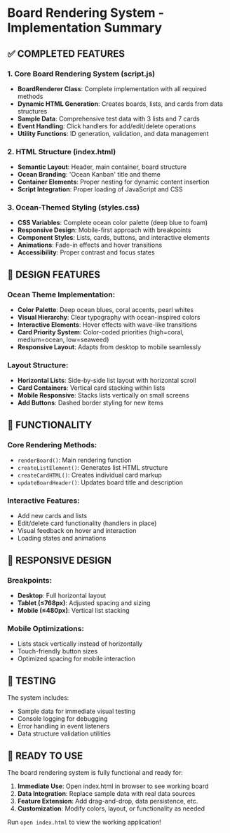 
# Board Rendering System - Implementation Summary

## ✅ COMPLETED FEATURES

### 1. Core Board Rendering System (script.js)
- **BoardRenderer Class**: Complete implementation with all required methods
- **Dynamic HTML Generation**: Creates boards, lists, and cards from data structures
- **Sample Data**: Comprehensive test data with 3 lists and 7 cards
- **Event Handling**: Click handlers for add/edit/delete operations
- **Utility Functions**: ID generation, validation, and data management

### 2. HTML Structure (index.html)
- **Semantic Layout**: Header, main container, board structure
- **Ocean Branding**: 'Ocean Kanban' title and theme
- **Container Elements**: Proper nesting for dynamic content insertion
- **Script Integration**: Proper loading of JavaScript and CSS

### 3. Ocean-Themed Styling (styles.css)
- **CSS Variables**: Complete ocean color palette (deep blue to foam)
- **Responsive Design**: Mobile-first approach with breakpoints
- **Component Styles**: Lists, cards, buttons, and interactive elements
- **Animations**: Fade-in effects and hover transitions
- **Accessibility**: Proper contrast and focus states

## 🎨 DESIGN FEATURES

### Ocean Theme Implementation:
- **Color Palette**: Deep ocean blues, coral accents, pearl whites
- **Visual Hierarchy**: Clear typography with ocean-inspired colors  
- **Interactive Elements**: Hover effects with wave-like transitions
- **Card Priority System**: Color-coded priorities (high=coral, medium=ocean, low=seaweed)
- **Responsive Layout**: Adapts from desktop to mobile seamlessly

### Layout Structure:
- **Horizontal Lists**: Side-by-side list layout with horizontal scroll
- **Card Containers**: Vertical card stacking within lists
- **Mobile Responsive**: Stacks lists vertically on small screens
- **Add Buttons**: Dashed border styling for new items

## 🔧 FUNCTIONALITY

### Core Rendering Methods:
- `renderBoard()`: Main rendering function
- `createListElement()`: Generates list HTML structure  
- `createCardHTML()`: Creates individual card markup
- `updateBoardHeader()`: Updates board title and description

### Interactive Features:
- Add new cards and lists
- Edit/delete card functionality (handlers in place)
- Visual feedback on hover and interaction
- Loading states and animations

## 📱 RESPONSIVE DESIGN

### Breakpoints:
- **Desktop**: Full horizontal layout
- **Tablet (≤768px)**: Adjusted spacing and sizing
- **Mobile (≤480px)**: Vertical list stacking

### Mobile Optimizations:
- Lists stack vertically instead of horizontally
- Touch-friendly button sizes
- Optimized spacing for mobile interaction

## 🧪 TESTING

The system includes:
- Sample data for immediate visual testing
- Console logging for debugging
- Error handling in event listeners
- Data structure validation utilities

## 🚀 READY TO USE

The board rendering system is fully functional and ready for:
1. **Immediate Use**: Open index.html in browser to see working board
2. **Data Integration**: Replace sample data with real data sources
3. **Feature Extension**: Add drag-and-drop, data persistence, etc.
4. **Customization**: Modify colors, layout, or functionality as needed

Run `open index.html` to view the working application\!

